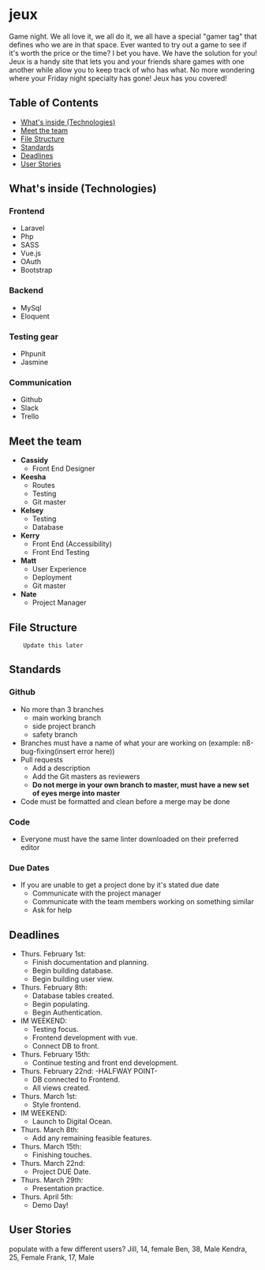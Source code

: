 # jeux

Game night.
We all love it, we all do it, we all have a special "gamer tag" that defines who we are in that space.
Ever wanted to try out a game to see if it's worth the price or the time? I bet you have. We have the solution for you!
Jeux is a handy site that lets you and your friends share games with one another while allow you to keep track of who has what. No more wondering where your Friday night specialty has gone! Jeux has you covered!

## Table of Contents

- [What's inside (Technologies)](#What's-inside-Technologies)
- [Meet the team](#Meet-the-team)
- [File Structure](#File-Structure)
- [Standards](#Standards)
- [Deadlines](#Deadlines)
- [User Stories](#User-Story)

## <a name=" What's inside (Technologies)"></a> What's inside (Technologies)

### Frontend
* Laravel
* Php
* SASS
* Vue.js
* OAuth
* Bootstrap
### Backend
* MySql
* Eloquent
### Testing gear
* Phpunit
* Jasmine
### Communication
* Github
* Slack
* Trello

## <a name="Meet-the-team"></a> Meet the team

* **Cassidy**
  * Front End Designer
* **Keesha**
  * Routes
  * Testing
  * Git master
* **Kelsey**
  * Testing
  * Database
* **Kerry**
  * Front End (Accessibility)
  * Front End Testing
* **Matt**
  * User Experience
  * Deployment
  * Git master
* **Nate**
  * Project Manager

## <a name="File-Structure"></a> File Structure
```
    Update this later
```

## <a name="Standards"></a> Standards

### Github

* No more than 3 branches
  * main working branch
  * side project branch
  * safety branch
* Branches must have a name of what your are working on (example: n8-bug-fixing(insert error here))
* Pull requests
  * Add a description
  * Add the Git masters as reviewers
  * **Do not merge in your own branch to master, must have a new set of eyes merge into master**
* Code must be formatted and clean before a merge may be done

### Code
* Everyone must have the same linter downloaded on their preferred editor

### Due Dates
* If you are unable to get a project done by it's stated due date
  * Communicate with the project manager
  * Communicate with the team members working on something similar
  * Ask for help

## <a name="Deadlines"></a> Deadlines
  * Thurs. February 1st:
      - Finish documentation and planning.
      - Begin building database.
      - Begin building user view.
  * Thurs. February 8th:
      - Database tables created.
      - Begin populating.
      - Begin Authentication.
  * IM WEEKEND:
      - Testing focus.
      - Frontend development with vue.
      - Connect DB to front.
  * Thurs. February 15th:
      - Continue testing and front end development.
  * Thurs. February 22nd: -HALFWAY POINT-
      - DB connected to Frontend.
      - All views created.
  * Thurs. March 1st:
      - Style frontend.
  * IM WEEKEND:
      - Launch to Digital Ocean.
  * Thurs. March 8th:
      - Add any remaining feasible features.
  * Thurs. March 15th:
      - Finishing touches.
  * Thurs. March 22nd:
      - Project DUE Date.
  * Thurs. March 29th:
      - Presentation practice.
  * Thurs. April 5th:
      - Demo Day!
## <a name="User-Stories"></a> User Stories
populate with a few different users?
Jill, 14, female
Ben, 38, Male
Kendra, 25, Female
Frank, 17, Male
